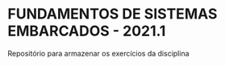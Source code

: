 # FUNDAMENTOS DE SISTEMAS EMBARCADOS - 2021.1

Repositório para armazenar os exercícios da disciplina